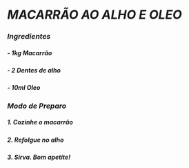 # *MACARRÃO AO ALHO E OLEO*

### *Ingredientes*
##### - 1kg Macarrão
##### - 2 Dentes de alho
##### - 10ml Oleo

### *Modo de Preparo*
##### 1. Cozinhe o macarrão
##### 2. Refolgue no alho
##### 3. Sirva. Bom apetite!